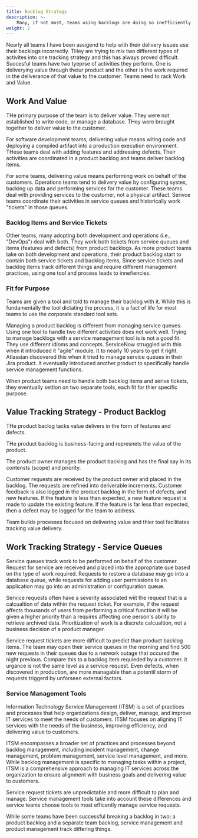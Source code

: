 ```yaml
---
title: Backlog Strategy
description: >-
    Many, if not most, teams using backlogs are doing so inefficiently.
weight: 2
---
```


Nearly all teams I have been assigend to help with their delivery issues use their backlogs incorrectly. THey are trying to mix two different types of activites into one tracking strategy and this has always proved difficult. Succesful teams have two tyeprse of activities they perform. One is deliverying value through theiur product and the other is the work required in the deliverance of that value to the customer. Teams need to rack Work and Value.

## Work And Value

THe primary purpose of the team is to deliver value. They were not established to write code, or manage a database. THey were brought together to deliver value to the customer.

For software development teams, delivering value means witing code and deploying a compiled artifact into a production execution environment. THese teams deal with adding features and addressing defects. Their activities are coordinated in a product backlog and teams deliver backlog items.

For some teams, delivering value means performing work on behalf of the customers. Operations teams tend to delivery value by configuring systes, backing up data and performing services for the customer. These teams deal with providing services to the customer, not a physical artifact. Serivce teams coordinate their activities in service queues and historically work "tickets" in those queues.

### Backlog Items and Service Tickets

Other teams, many adopting both development and operations (i.e., "DevOps") deal with both. They work both tickets from service queues and items (features and defects) from product backlogs. As more product teams take on both development and operations, their product backlog start to contain both service tickets and backlog items, Since service tickets and backlog items track different things and require different management practices, using one tool and process leads to innefiencies.

### Fit for Purpose
Teams are given a tool and told to manage their backlog with it. While this is fundamentally the tool dictating the process, it is a fact of life for most teams to use the corporate standard tool sets.

Managing a product backlog is different from managing service queues. Using one tool to handle two different activities does not work well. Trying to manage backlogs with a service management tool is is not a good fit. They use different idioms and concepts. ServiceNow struggled with this when it introduced it "agile" module. It to nearly 10 years to get it right. Atlassian discovered this when it tried to manage service queues in their Jira product. It eventually introduced another product to specifically handle service management functions.

When product teams need to handle both backlog items and serive tickets, they eventually settlon on two separate tools, each fit for thier specific purpose.

## Value Tracking Strategy - Product Backlog

THe product baclog tacks value delivers in the form of features and defects.

THe product backlog is business-facing and represnets the value of the product.

The product owner manages the product backlog and has the final say in its contensts (scope) and priority.

Customer requests are received by the product owner and placed in the backlog. The requests are refined into deliverable increments. Customer feedback is also logged in the product backlog in the form of defects, and new features. If the feature is less than expected, a new feature request is made to update the existing feature. If the feature is far less than expected, then a defect may be logged for the team to address.

Team builds processes focused on delivering value and thier tool facilitates tracking value delivery.

## Work Tracking Strategy - Service Queues

Service queues track work to be performed on behalf of the customer. Request for service are received and placed into the appropriate que based on the type of work required. Requests to restore a database may go into a database queue, while requests for adding user permissions to an application may go into an administration or configuration queue.

Service requests often have a severity associated wiit the request that is a calcualtion of data within the request ticket. For example, if the request affects thousands of users from performing a critical function it will be given a higher priority than a requires affecting one person's ability to retrieve archived data. Prioritization of work is a discrete calcualtion, not a business decision of a product manager.

Service request tickets are more difficult to predict than product backlog items. The team may open their service queues in the morning and find 500 new requests in their queues due to a network outage that occured the night previous. Compare this to a backlog item requieded by a customer. it urgance is not the same level as a service request. Even defects, when discovered in production, are more managable than a potentil storm of requests triggerd by unforseen external factors.

### Service Management Tools

Information Technology Service Management (ITSM) is a set of practices and processes that help organizations design, deliver, manage, and improve IT services to meet the needs of customers. ITSM focuses on aligning IT services with the needs of the business, improving efficiency, and delivering value to customers. 

ITSM encompasses a broader set of practices and processes beyond backlog management, including incident management, change management, problem management, service level management, and more. While backlog management is specific to managing tasks within a project, ITSM is a comprehensive approach to managing IT services across the organization to ensure alignment with business goals and delivering value to customers.


Service request tickets are unpredictable and more difficult to plan and manage. Service management tools take into account these differences and service teams choose tools to most efficently manage service requests.

While some teams have been successful breaking a backlog in two; a product backlog and a separate team backlog, service management and product management track differing things.

